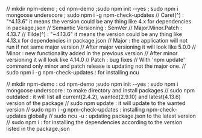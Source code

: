 // mkdir npm-demo ; cd npm-demo ;sudo npm init --yes ; sudo npm i mongoose underscore ; sudo npm i -g npm-check-updates
// Caret(^) : "^4.13.6" it means the version could be any thing like 4.x for dependencies in package.json
// Semantic Versioning : SemVer
// Major.Minor.Patch : 4.13.7
// Tilde(^) : "~4.13.6" it means the version could be any thing like 4.13.x for dependencies in package.json
// Major : the application will not run if not same major version
// After major versioning it will look like 5.0.0
// Minor : new functionality added in the previous version 
// After minor versioning it will look like 4.14.0
// Patch : bug fixes
// With 'npm update' command only minor and patch release is updating not the major one.
// sudo npm i -g npm-check-updates : for installing ncu

// mkdir npm-demo : cd npm-demo ;sudo npm init --yes ; sudo npm i mongoose underscore : to make directory and install packages
// sudo npm outdated : it will list all current(2.4.2), wanted(2.9.10) and latest(4.13.6) version of the package
// sudo npm update : it will update to the wanted version
// sudo npm i -g npm-check-updates : installing npm-check-updates globally
// sudo ncu -u : updating package.json to the latest version
// sudo npm i : for installing the dependencies according to the version listed in the package.json